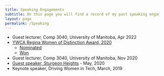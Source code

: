 ```yaml
---
title: Speaking Engagements
subtitle: On this page you will find a record of my past speaking engagements.
layout: page
permalink: /Speaking
---
```


* Guest lecturer, Comp 3040, University of Manitoba, Apr 2022
* [YWCA Regina Women of Distinction Award, 2020](https://womenofdistinctionregina.com/)
    * [Nominated](https://youtu.be/VcFUrVUIB8k)
    * [Won](https://youtu.be/Bocq3-eI7J0)
* Guest lecturer, Comp 3040, University of Manitoba, Nov 2020
* [Guest speaker, Sturgeon Heights](https://youtu.be/XQ3NDItMuPs) - May, 2020
* Keynote speaker, Driving Women in Tech, March, 2019